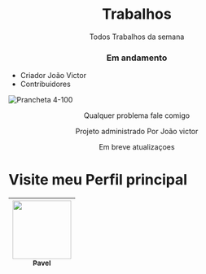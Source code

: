 <h1 align="center"> Trabalhos </h1>
<p align="center"> Todos Trabalhos da semana </p>
<h3 align="center"> Em andamento </h3>


* Criador João Victor
* Contribuidores


![Prancheta 4-100](https://user-images.githubusercontent.com/114868052/193465367-ff4405dd-856b-41fe-b788-cd3705346269.jpg)

<p align="center"> Qualquer problema fale comigo </p>
<p align="center"> Projeto administrado Por João victor  </p>
<p align="center"> Em breve atualizaçoes  </p>



# Visite meu Perfil principal

|  [<img src="https://user-images.githubusercontent.com/114868052/193460559-fc67a200-e002-4d32-8e86-2c1419dc317a.jpg" width=115><br><sub>Pavel</sub>](https://github.com/Pavelixo) |
| :---: | 
